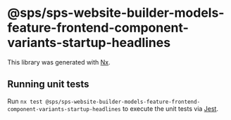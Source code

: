 # @sps/sps-website-builder-models-feature-frontend-component-variants-startup-headlines

This library was generated with [Nx](https://nx.dev).

## Running unit tests

Run `nx test @sps/sps-website-builder-models-feature-frontend-component-variants-startup-headlines` to execute the unit tests via [Jest](https://jestjs.io).
